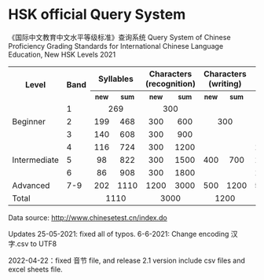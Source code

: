 # HSK official Query System
《国际中文教育中文水平等级标准》查询系统 Query System of Chinese Proficiency Grading Standards for International Chinese Language Education, New HSK Levels 2021

<table class="wikitable">

<tbody><tr>
<th rowspan="2">Level</th>
<th rowspan="2">Band
</th>
<th colspan="2">Syllables
</th>
<th colspan="2">Characters<br>(recognition)
</th>
<th colspan="2">Characters<br>(writing)
</th>
<th colspan="2">Words
</th>
<th colspan="2">Grammar points
</th></tr>
<tr>
<th><small>new</small>
</th>
<th><small>sum</small>
</th>
<th><small>new</small>
</th>
<th><small>sum</small>
</th>
<th><small>new</small>
</th>
<th><small>sum</small>
</th>
<th><small>new</small>
</th>
<th><small>sum</small>
</th>
<th><small>new</small>
</th>
<th><small>sum</small>
</th></tr>
<tr>
<td rowspan="3">Beginner</td>
<td>1</td>
<td colspan="2" align="center">269</td>
<td colspan="2" align="center">300</td>
<td rowspan="3" colspan="2" align="center">300</td>
<td colspan="2" align="center">500</td>
<td colspan="2" align="center">48
</td></tr>
<tr>
<td>2</td>
<td align="center">199</td>
<td align="center">468</td>
<td align="center">300</td>
<td align="center">600</td>
<td align="center">772</td>
<td align="center">1272</td>
<td align="center">81</td>
<td align="center">129
</td></tr>
<tr>
<td>3</td>
<td align="center">140</td>
<td align="center">608</td>
<td align="center">300</td>
<td align="center">900</td>
<td align="center">973</td>
<td align="center">2245</td>
<td align="center">81</td>
<td align="center">210
</td></tr>
<tr>
<td rowspan="3">Intermediate</td>
<td>4</td>
<td align="center">116</td>
<td align="center">724</td>
<td align="center">300</td>
<td align="center">1200</td>
<td rowspan="3" align="center">400</td>
<td rowspan="3" align="center">700</td>
<td align="center">1000</td>
<td align="center">3245</td>
<td align="center">76</td>
<td align="center">286
</td></tr>
<tr>
<td>5</td>
<td align="center">98</td>
<td align="center">822</td>
<td align="center">300</td>
<td align="center">1500</td>
<td align="center">1071</td>
<td align="center">4316</td>
<td align="center">71</td>
<td align="center">357
</td></tr>
<tr>
<td>6</td>
<td align="center">86</td>
<td align="center">908</td>
<td align="center">300</td>
<td align="center">1800</td>
<td align="center">1140</td>
<td align="center">5456</td>
<td align="center">67</td>
<td align="center">424
</td></tr>
<tr>
<td>Advanced</td>
<td>7-9</td>
<td align="center">202</td>
<td align="center">1110</td>
<td align="center">1200</td>
<td align="center">3000</td>
<td align="center">500</td>
<td align="center">1200</td>
<td align="center">5636</td>
<td align="center">11092</td>
<td align="center">148</td>
<td align="center">572
</td></tr>
<tr>
<td colspan="2">Total</td>
<td colspan="2" align="center">1110</td>
<td colspan="2" align="center">3000</td>
<td colspan="2" align="center">1200</td>
<td colspan="2" align="center">11092</td>
<td colspan="2" align="center">572
</td></tr></tbody></table>


Data source:
http://www.chinesetest.cn/index.do

Updates
25-05-2021: fixed all of typos.
6-6-2021: Change encoding 汉字.csv to UTF8

2022-04-22：fixed 音节 file, and release 2.1 version include csv files and excel sheets file.
